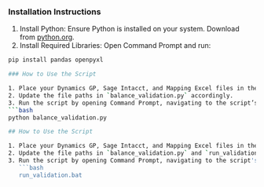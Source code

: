 ### Installation Instructions

1. Install Python: Ensure Python is installed on your system. Download from [python.org](https://www.python.org/downloads/).
2. Install Required Libraries: Open Command Prompt and run:
```bash
pip install pandas openpyxl

### How to Use the Script

1. Place your Dynamics GP, Sage Intacct, and Mapping Excel files in the specified paths.
2. Update the file paths in `balance_validation.py` accordingly.
3. Run the script by opening Command Prompt, navigating to the script’s directory, and executing:
```bash
python balance_validation.py

## How to Use the Script

1. Place your Dynamics GP, Sage Intacct, and Mapping Excel files in the specified paths.
2. Update the file paths in `balance_validation.py` and `run_validation.bat` accordingly.
3. Run the script by opening Command Prompt, navigating to the script's directory, and executing:
   ```bash
   run_validation.bat


